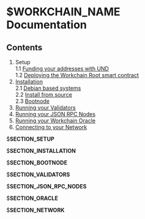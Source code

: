 # $__WORKCHAIN_NAME__ Documentation

## Contents

1. Setup  
  1.1 [Funding your addresses with UND](#funding-your-addresses-with-und)  
  1.2 [Deploying the Workchain Root smart contract](#deploying-the-Workchain-Root-smart-contract)  
2. [Installation](#installation)  
  2.1 [Debian based systems](#debian-based-systems)  
  2.2 [Install from source](#install-from-source)  
  2.3 [Bootnode](#bootnode)  
3. [Running your Validators](#running-your-validators)  
4. [Running your JSON RPC Nodes](#running-your-json-rpc-nodes)  
5. [Running your Workchain Oracle](#running-your-workchain-oracle)  
6. [Connecting to your Network](#connecting-to-your-network)  

$__SECTION_SETUP__

$__SECTION_INSTALLATION__

$__SECTION_BOOTNODE__

$__SECTION_VALIDATORS__

$__SECTION_JSON_RPC_NODES__

$__SECTION_ORACLE__

$__SECTION_NETWORK__